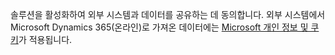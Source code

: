 솔루션을 활성화하여 외부 시스템과 데이터를 공유하는 데 동의합니다. 외부 시스템에서 Microsoft Dynamics 365(온라인)로 가져온 데이터에는 [Microsoft 개인 정보 및 쿠키](http://go.microsoft.com/fwlink/p/?LinkID=521839)가 적용됩니다.